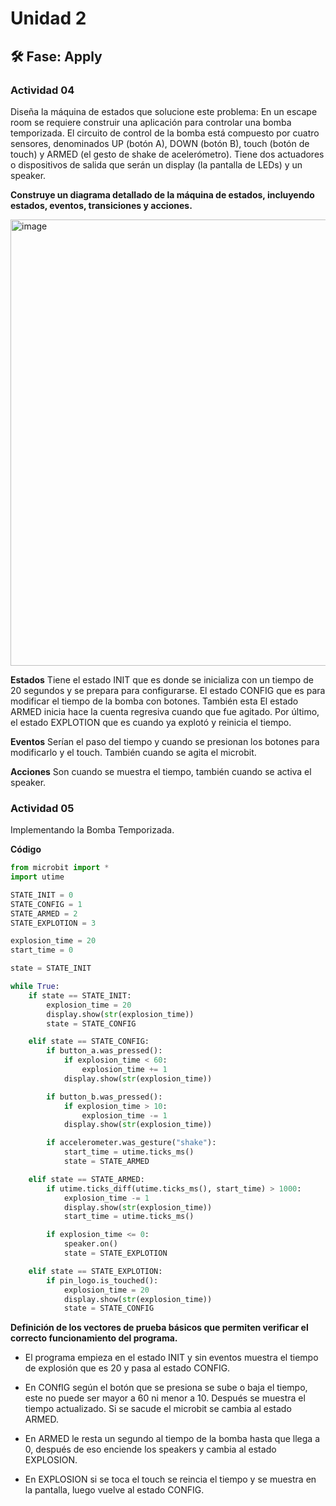 # Unidad 2


## 🛠 Fase: Apply

### Actividad 04
Diseña la máquina de estados que solucione este problema: En un escape room se requiere construir una aplicación para controlar una bomba temporizada. El circuito de control de la bomba está compuesto por cuatro sensores, denominados UP (botón A), DOWN (botón B), touch (botón de touch) y ARMED (el gesto de shake de acelerómetro). Tiene dos actuadores o dispositivos de salida que serán un display (la pantalla de LEDs) y un speaker.

**Construye un diagrama detallado de la máquina de estados, incluyendo estados, eventos, transiciones y acciones.**

<img width="860" height="714" alt="image" src="https://github.com/user-attachments/assets/141d5e2b-7cd3-4ab5-b15b-d549dcc7ad82" />

**Estados**
Tiene el estado INIT que es donde se inicializa con un tiempo de 20 segundos y se prepara para configurarse. El estado CONFIG que es para modificar el tiempo de la bomba con botones. También esta El estado ARMED inicia hace la cuenta regresiva cuando que fue agitado. Por último, el estado EXPLOTION que es cuando ya explotó y reinicia el tiempo. 

**Eventos**
Serían el paso del tiempo y cuando se presionan los botones para modificarlo y el touch. También cuando se agita el microbit.

**Acciones**
Son cuando se muestra el tiempo, también cuando se activa el speaker.

### Actividad 05
Implementando la Bomba Temporizada. 

**Código**

``` py
from microbit import *
import utime

STATE_INIT = 0
STATE_CONFIG = 1
STATE_ARMED = 2
STATE_EXPLOTION = 3

explosion_time = 20
start_time = 0

state = STATE_INIT

while True:
    if state == STATE_INIT:
        explosion_time = 20
        display.show(str(explosion_time))
        state = STATE_CONFIG

    elif state == STATE_CONFIG:
        if button_a.was_pressed():
            if explosion_time < 60:
                explosion_time += 1
            display.show(str(explosion_time))

        if button_b.was_pressed():
            if explosion_time > 10:
                explosion_time -= 1
            display.show(str(explosion_time))

        if accelerometer.was_gesture("shake"):
            start_time = utime.ticks_ms()
            state = STATE_ARMED

    elif state == STATE_ARMED:
        if utime.ticks_diff(utime.ticks_ms(), start_time) > 1000:
            explosion_time -= 1
            display.show(str(explosion_time))
            start_time = utime.ticks_ms()

        if explosion_time <= 0:
            speaker.on()
            state = STATE_EXPLOTION

    elif state == STATE_EXPLOTION:
        if pin_logo.is_touched():
            explosion_time = 20
            display.show(str(explosion_time))
            state = STATE_CONFIG

```

**Definición de los vectores de prueba básicos que permiten verificar el correcto funcionamiento del programa.**

  - El programa empieza en el estado INIT y sin eventos muestra el tiempo de explosión que es 20 y pasa al estado CONFIG.
  
  - En CONfIG según el botón que se presiona se sube o baja el tiempo, este no puede ser mayor a 60 ni menor a 10. Después se muestra el tiempo actualizado. Si se sacude el microbit se cambia al estado ARMED.
  
  - En ARMED le resta un segundo al tiempo de la bomba hasta que llega a 0, después de eso enciende los speakers y cambia al estado EXPLOSION. 

  - En EXPLOSION si se toca el touch se reincia el tiempo y se muestra en la pantalla, luego vuelve al estado CONFIG.






